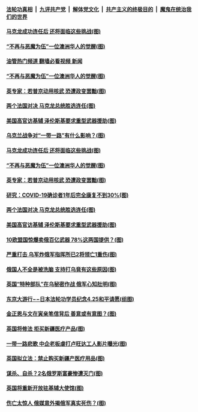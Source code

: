 ####  [法轮功真相](../../../../basic/blob/master/README.md?t=04260731) &nbsp;|&nbsp; [九评共产党](../../../../9ping.md/blob/master/README.md?t=04260731) &nbsp;|&nbsp; [解体党文化](../../../../jtdwh.md/blob/master/README.md?t=04260731)  &nbsp;|&nbsp; [共产主义的终极目的](../../../../gczydzjmd.md/blob/master/README.md?t=04260731) &nbsp;|&nbsp; [魔鬼在统治我们的世界](../../../../mgztzwmdsj.md/blob/master/README.md?t=04260731) 


#### [马克龙成功连任后 还将面临这些挑战(图)](../pages/p9/1004471.md?t=04260731) 

#### [“不再与恶魔为伍”一位澳洲华人的觉醒(图)](../pages/p9/1004457.md?t=04260731) 
#### [油管热门频道 翻墙必看视频 新闻](http://78.141.244.201:81/youtube.html?04260731)
#### [“不再与恶魔为伍”一位澳洲华人的觉醒(图)](../pages/p9/1004457.md?t=04260731) 

#### [英专家：若普京动用核武 恐遭政变罢黜(图)](../pages/p9/1004492.md?t=04260731) 

#### [两个法国对决 马克龙总统胜选连任(图)](../pages/p9/1004476.md?t=04260731) 

#### [美国高官访基辅 泽伦斯基要求重型武器援助(图)](../pages/p9/1004452.md?t=04260731) 


#### [乌克兰战争对“一带一路”有什么影响？(图)](../pages/p9/1004598.md?t=04260731) 

#### [马克龙成功连任后 还将面临这些挑战(图)](../pages/p9/1004471.md?t=04260731) 

#### [“不再与恶魔为伍”一位澳洲华人的觉醒(图)](../pages/p9/1004457.md?t=04260731) 

#### [英专家：若普京动用核武 恐遭政变罢黜(图)](../pages/p9/1004492.md?t=04260731) 

#### [研究：COVID-19确诊者1年后完全康复不到30%(图)](../pages/p9/1004427.md?t=04260731) 

#### [两个法国对决 马克龙总统胜选连任(图)](../pages/p9/1004476.md?t=04260731) 

#### [美国高官访基辅 泽伦斯基要求重型武器援助(图)](../pages/p9/1004452.md?t=04260731) 

#### [10欧盟国惊爆卖俄百亿武器 78%这两国提供？(图)](../pages/p9/1004411.md?t=04260731) 

#### [严重打击 乌军炸俄军指挥所已2将领亡1重伤(图)](../pages/p9/1004406.md?t=04260731) 

#### [俄国人不全是被洗脑 支持打乌竟有这些原因(图)](../pages/p9/1004358.md?t=04260731) 

#### [英国“特种部队”在乌秘密作战 俄军心知肚明(图)](../pages/p9/1004399.md?t=04260731) 

#### [东京大游行−−日本法轮功学员纪念4.25和平请愿(组图)](../pages/p9/1004405.md?t=04260731) 

#### [金正恩与文在寅亲笔信背后 善意或有意图？(图)](../pages/p9/1004356.md?t=04260731) 

#### [英国将修法 拒买新疆医疗产品(图)](../pages/p9/1004394.md?t=04260731) 

#### [一带一路悲歌 中企老板虐打卢旺达工人影片曝光(图)](../pages/p9/1004363.md?t=04260731) 

#### [英国拟立法：禁止购买新疆产医疗用品(图)](../pages/p9/1004362.md?t=04260731) 

#### [谋杀、自杀？2名俄罗斯富豪惨遭灭门(图)](../pages/p9/1004360.md?t=04260731) 

#### [英国将重新开放驻基辅大使馆(图)](../pages/p9/1004355.md?t=04260731) 

#### [伤亡太惊人 俄媒意外揭俄军真实死伤？(图)](../pages/p9/1004352.md?t=04260731) 

<img src='http://gfw-breaker.win/goodnews/indexes/p9.md' width='0px' height='0px'/>
